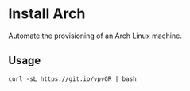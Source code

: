 # Install Arch

Automate the provisioning of an Arch Linux machine.

## Usage

```
curl -sL https://git.io/vpvGR | bash
```
